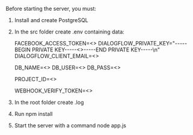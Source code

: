 Before starting the server, you must:

1) Install and create PostgreSQL 

2) In the src folder create .env containing data:

    FACEBOOK_ACCESS_TOKEN=<<Your token>>
    DIALOGFLOW_PRIVATE_KEY="-----BEGIN PRIVATE KEY-----<<Your key>>-----END PRIVATE KEY-----\n"
    DIALOGFLOW_CLIENT_EMAIL=<<Your email>>
    
    DB_NAME=<<Your database name>>
    DB_USER=<<Your database user name>>
    DB_PASS=<<Your database user password>>
    
    PROJECT_ID=<<Your dialogflow project id>>
    
    WEBHOOK_VERIFY_TOKEN=<<Your verify webhook token>>
    
3) In the root folder create .log
    
4) Run npm install

5) Start the server with a command node app.js
    

